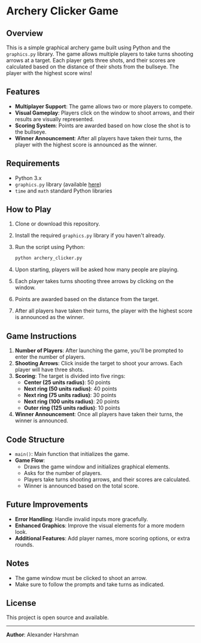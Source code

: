 # Archery Clicker Game

## Overview

This is a simple graphical archery game built using Python and the `graphics.py` library. The game allows multiple players to take turns shooting arrows at a target. Each player gets three shots, and their scores are calculated based on the distance of their shots from the bullseye. The player with the highest score wins!

## Features

- **Multiplayer Support**: The game allows two or more players to compete.
- **Visual Gameplay**: Players click on the window to shoot arrows, and their results are visually represented.
- **Scoring System**: Points are awarded based on how close the shot is to the bullseye.
- **Winner Announcement**: After all players have taken their turns, the player with the highest score is announced as the winner.

## Requirements

- Python 3.x
- `graphics.py` library (available [here](http://mcsp.wartburg.edu/zelle/python/graphics.py))
- `time` and `math` standard Python libraries

## How to Play

1. Clone or download this repository.
2. Install the required `graphics.py` library if you haven't already.
3. Run the script using Python:

    ```sh
    python archery_clicker.py
    ```

4. Upon starting, players will be asked how many people are playing.
5. Each player takes turns shooting three arrows by clicking on the window.
6. Points are awarded based on the distance from the target.
7. After all players have taken their turns, the player with the highest score is announced as the winner.

## Game Instructions

1. **Number of Players**: After launching the game, you'll be prompted to enter the number of players.
2. **Shooting Arrows**: Click inside the target to shoot your arrows. Each player will have three shots.
3. **Scoring**: The target is divided into five rings:
    - **Center (25 units radius)**: 50 points
    - **Next ring (50 units radius)**: 40 points
    - **Next ring (75 units radius)**: 30 points
    - **Next ring (100 units radius)**: 20 points
    - **Outer ring (125 units radius)**: 10 points
4. **Winner Announcement**: Once all players have taken their turns, the winner is announced.

## Code Structure

- `main()`: Main function that initializes the game.
- **Game Flow**:
  - Draws the game window and initializes graphical elements.
  - Asks for the number of players.
  - Players take turns shooting arrows, and their scores are calculated.
  - Winner is announced based on the total score.

## Future Improvements

- **Error Handling**: Handle invalid inputs more gracefully.
- **Enhanced Graphics**: Improve the visual elements for a more modern look.
- **Additional Features**: Add player names, more scoring options, or extra rounds.

## Notes

- The game window must be clicked to shoot an arrow.
- Make sure to follow the prompts and take turns as indicated.

## License

This project is open source and available.

---

**Author**: Alexander Harshman

